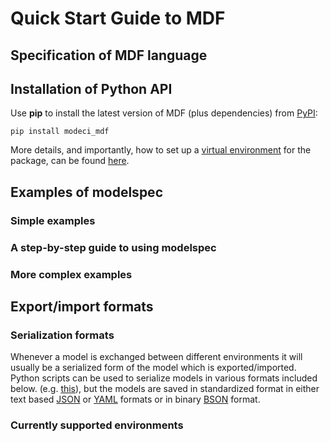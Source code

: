 # Quick Start Guide to MDF



## Specification of MDF language



## Installation of Python API



Use **pip** to install the latest version of MDF (plus dependencies) from [PyPI](https://pypi.org/project/modeci-mdf):
```
pip install modeci_mdf
```

More details, and importantly, how to set up a [virtual environment](https://virtualenv.pypa.io/en/latest/) for the package, can be found [here](Installation).

## Examples of modelspec

### Simple examples


### A step-by-step guide to using modelspec



### More complex examples



## Export/import formats

### Serialization formats

Whenever a model is exchanged between different environments it will usually be a serialized form of the model which is exported/imported. Python scripts can be used to serialize models in various formats included below. (e.g. [this](https://github.com/ModECI/modelspec/blob/main/examples/document.py)), but the models are saved in standardized format in either text based [JSON](https://github.com/ModECI/modelspec/blob/main/examples/document.json) or [YAML](https://github.com/ModECI/modelspec/blob/main/examples/document.yaml) formats or in binary [BSON](https://github.com/ModECI/modelspec/blob/main/examples/document.bson) format.

### Currently supported environments
